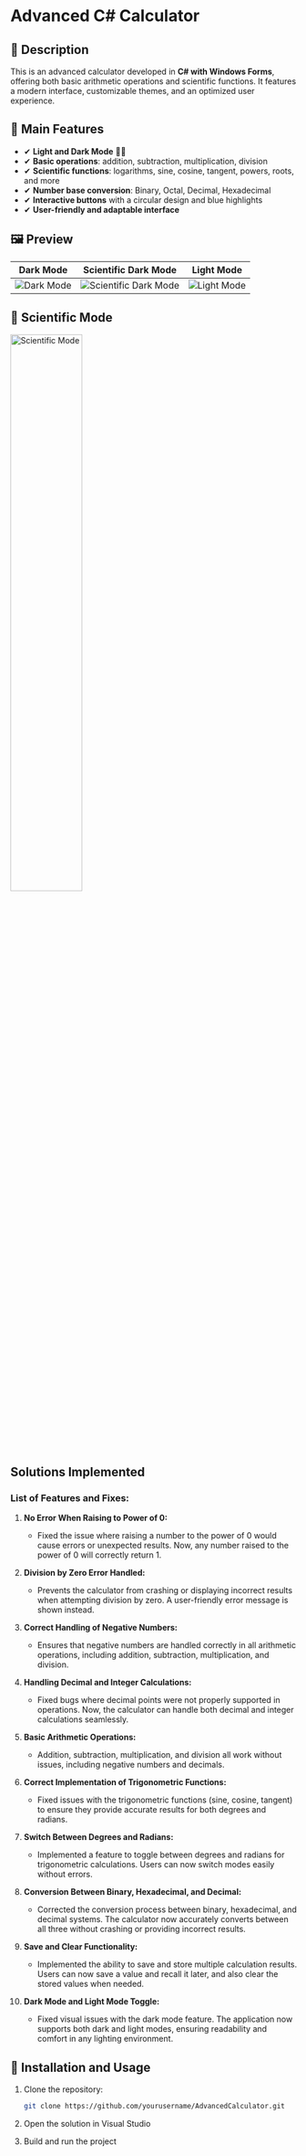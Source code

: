# Advanced C# Calculator

## 📌 Description
This is an advanced calculator developed in **C# with Windows Forms**, offering both basic arithmetic operations and scientific functions. It features a modern interface, customizable themes, and an optimized user experience.

## 🎨 Main Features
- ✔ **Light and Dark Mode** 🌙🔆
- ✔ **Basic operations**: addition, subtraction, multiplication, division
- ✔ **Scientific functions**: logarithms, sine, cosine, tangent, powers, roots, and more
- ✔ **Number base conversion**: Binary, Octal, Decimal, Hexadecimal
- ✔ **Interactive buttons** with a circular design and blue highlights
- ✔ **User-friendly and adaptable interface**

## 🖼️ Preview

| Dark Mode | Scientific Dark Mode | Light Mode |
|------------|---------------------|------------|
| ![Dark Mode](https://github.com/AlexEspinoza2005/Advanced-Calculator/blob/main/Dise%C3%B1oPreview/img2.jpeg) | ![Scientific Dark Mode](https://github.com/AlexEspinoza2005/Advanced-Calculator/blob/main/Dise%C3%B1oPreview/img3.jpeg) | ![Light Mode](https://github.com/AlexEspinoza2005/Advanced-Calculator/blob/main/Dise%C3%B1oPreview/img1.jpeg) |





<p align="center">
  <h2> 🔬 Scientific Mode</h2>
  <img src="https://github.com/AlexEspinoza2005/Advanced-Calculator/blob/main/Dise%C3%B1oPreview/img4.jpeg" alt="Scientific Mode" width="50%">
</p>

## Solutions Implemented

### List of Features and Fixes:

1. **No Error When Raising to Power of 0:**
   - Fixed the issue where raising a number to the power of 0 would cause errors or unexpected results. Now, any number raised to the power of 0 will correctly return 1.

2. **Division by Zero Error Handled:**
   - Prevents the calculator from crashing or displaying incorrect results when attempting division by zero. A user-friendly error message is shown instead.

3. **Correct Handling of Negative Numbers:**
   - Ensures that negative numbers are handled correctly in all arithmetic operations, including addition, subtraction, multiplication, and division.

4. **Handling Decimal and Integer Calculations:**
   - Fixed bugs where decimal points were not properly supported in operations. Now, the calculator can handle both decimal and integer calculations seamlessly.

5. **Basic Arithmetic Operations:**
   - Addition, subtraction, multiplication, and division all work without issues, including negative numbers and decimals.

6. **Correct Implementation of Trigonometric Functions:**
   - Fixed issues with the trigonometric functions (sine, cosine, tangent) to ensure they provide accurate results for both degrees and radians.

7. **Switch Between Degrees and Radians:**
   - Implemented a feature to toggle between degrees and radians for trigonometric calculations. Users can now switch modes easily without errors.

8. **Conversion Between Binary, Hexadecimal, and Decimal:**
   - Corrected the conversion process between binary, hexadecimal, and decimal systems. The calculator now accurately converts between all three without crashing or providing incorrect results.

9. **Save and Clear Functionality:**
   - Implemented the ability to save and store multiple calculation results. Users can now save a value and recall it later, and also clear the stored values when needed.

10. **Dark Mode and Light Mode Toggle:**
    - Fixed visual issues with the dark mode feature. The application now supports both dark and light modes, ensuring readability and comfort in any lighting environment.


## 🚀 Installation and Usage
1. Clone the repository:
   ```sh
   git clone https://github.com/yourusername/AdvancedCalculator.git
2. Open the solution in Visual Studio

3. Build and run the project
